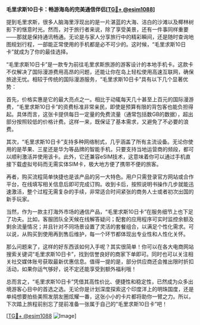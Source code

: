 **毛里求斯10日卡：畅游海岛的完美通信伴侣[[TG💪+ @esim1088](https://t.me/s/esim1088)]**

提到毛里求斯，很多人脑海里浮现出的是一片湛蓝的大海、洁白的沙滩以及椰林树影下的惬意时光。然而，对于旅行者来说，除了享受美景，还有一件事同样重要——那就是保持通讯畅通。无论是与家人分享旅行中的精彩瞬间，还是随时查询地图规划行程，一部能正常使用的手机都是必不可少的。这时候，“毛里求斯10日卡”就成为了你的最佳选择。

“毛里求斯10日卡”是一款专为前往毛里求斯旅游的游客设计的本地手机卡。这款卡不仅解决了国际漫游费用高昂的问题，还能让你在岛上轻松使用高速互联网，确保旅途无忧。相较于传统的国际漫游服务，“毛里求斯10日卡”具有以下几个显著优势：

首先，价格实惠是它的最大亮点之一。相比于动辄每天几十甚至上百元的国际漫游费，“毛里求斯10日卡”的资费标准非常亲民，即使是预算有限的背包客也能负担得起。具体而言，这张卡提供每日一定量的免费流量（通常包括数GB的数据），超出部分按照较低的价格计费。这样一来，既保证了基本需求，又避免了不必要的浪费。

其次，“毛里求斯10日卡”支持多种网络制式，几乎涵盖了所有主流设备。无论你使用的是苹果、三星还是华为等品牌的智能手机，只要支持当地运营商的频段，都可以顺利激活并使用该卡。此外，它还兼容eSIM技术，这意味着你可以通过手机直接下载虚拟号码而无需实体SIM卡，极大地方便了携带不便的旅客。

再者，购买流程简单快捷也是该产品的另一大特色。用户只需登录官方网站或合作平台，在线填写相关信息后即可完成订购。收到卡后，按照说明书操作几步就能迅速激活，整个过程无需复杂的手续，非常适合时间紧张的商务人士或者初次出国的新手玩家。

当然，作为一款主打海外市场的通信产品，“毛里求斯10日卡”在服务细节上也下足了功夫。比如，客服团队全天候在线解答疑问；配套的应用程序可实时监控余额及剩余流量情况；并且针对不同场景设置了灵活的套餐组合，以满足个性化需求。可以说，从购买到使用再到售后维护，每一个环节都体现出专业性和人性化关怀。

那么问题来了，这样的好东西该如何入手呢？其实很简单！你可以在各大电商网站搜索关键词“毛里求斯10日卡”，找到信誉良好的商家下单即可。同时也可以关注相关社交媒体账号获取最新优惠信息。值得一提的是，部分供应商还会推出限时折扣活动，如果你运气够好，说不定还能享受到额外福利哦！

总而言之，“毛里求斯10日卡”凭借其高性价比、便捷性和稳定性，已然成为众多出境游客心目中的首选之选。无论你是计划深度探索这个印度洋上的明珠国度，还是单纯想要拍些美照发朋友圈炫耀一番，这张小小的卡片都将助你一臂之力。所以，下次踏上旅程前别忘了提前准备一张属于自己的“毛里求斯10日卡”吧！

[[TG💪+ @esim1088](https://t.me/s/esim1088) ![Image](https://i.postimg.cc/4NQfJmqS/Snipaste-2025-05-13-00-14-12.png)]